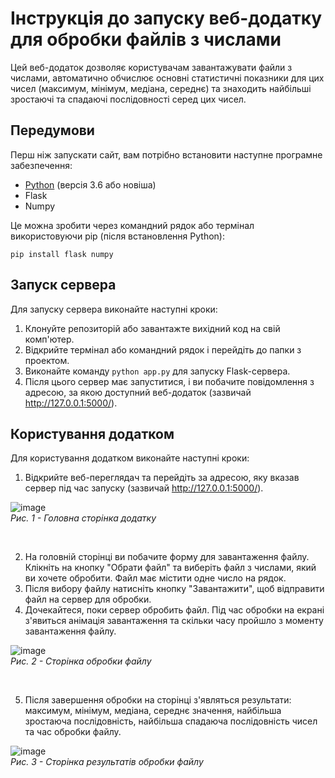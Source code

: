 # Інструкція до запуску веб-додатку для обробки файлів з числами
Цей веб-додаток дозволяє користувачам завантажувати файли з числами, автоматично обчислює основні статистичні показники для цих чисел (максимум, мінімум, медіана, середнє) та знаходить найбільші зростаючі та спадаючі послідовності серед цих чисел.

## Передумови
Перш ніж запускати сайт, вам потрібно встановити наступне програмне забезпечення:

- [Python](https://www.python.org/downloads/) (версія 3.6 або новіша)
- Flask
- Numpy

Це можна зробити через командний рядок або термінал використовуючи pip (після встановлення Python):

`pip install flask numpy`

## Запуск сервера
Для запуску сервера виконайте наступні кроки:

1. Клонуйте репозиторій або завантажте вихідний код на свій комп'ютер.
2. Відкрийте термінал або командний рядок і перейдіть до папки з проектом.
3. Виконайте команду `python app.py` для запуску Flask-сервера.
4. Після цього сервер має запуститися, і ви побачите повідомлення з адресою, за якою доступний веб-додаток (зазвичай http://127.0.0.1:5000/).

## Користування додатком
Для користування додатком виконайте наступні кроки:

1. Відкрийте веб-переглядач та перейдіть за адресою, яку вказав сервер під час запуску (зазвичай http://127.0.0.1:5000/).

![image](https://github.com/Friendly-Neighborhood/large_number_analysis/assets/68468538/2bc7ae16-4bad-4534-a3c2-9afa1ac8ef97)<br />
*Рис. 1 - Головна сторінка додатку*

<br />


2. На головній сторінці ви побачите форму для завантаження файлу. Клікніть на кнопку "Обрати файл" та виберіть файл з числами, який ви хочете обробити. Файл має містити одне число на рядок.
3. Після вибору файлу натисніть кнопку "Завантажити", щоб відправити файл на сервер для обробки.
4. Дочекайтеся, поки сервер обробить файл. Під час обробки на екрані з'явиться анімація завантаження та скільки часу пройшло з моменту завантаження файлу.

![image](https://github.com/Friendly-Neighborhood/large_number_analysis/assets/68468538/7cee9734-8b97-4e63-902c-22b1af2b3785) <br />
*Рис. 2 - Сторінка обробки файлу*

<br />


5. Після завершення обробки на сторінці з'являться результати: максимум, мінімум, медіана, середнє значення, найбільша зростаюча послідовність, найбільша спадаюча послідовність чисел та час обробки файлу.

![image](https://github.com/Friendly-Neighborhood/large_number_analysis/assets/68468538/d0be369f-04c4-4b30-8870-37eb58fe6c6c) <br />
*Рис. 3 - Сторінка результатів обробки файлу*
